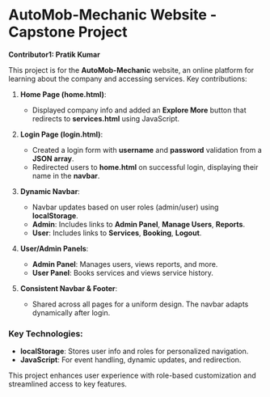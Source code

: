 # AutoMob-Mechanic Website - Capstone Project  

**Contributor1: Pratik Kumar**

This project is for the **AutoMob-Mechanic** website, an online platform for learning about the company and accessing services. Key contributions:

1. **Home Page (home.html)**:
   - Displayed company info and added an **Explore More** button that redirects to **services.html** using JavaScript.

2. **Login Page (login.html)**:
   - Created a login form with **username** and **password** validation from a **JSON array**.
   - Redirected users to **home.html** on successful login, displaying their name in the **navbar**.

3. **Dynamic Navbar**:
   - Navbar updates based on user roles (admin/user) using **localStorage**.
   - **Admin**: Includes links to **Admin Panel**, **Manage Users**, **Reports**.
   - **User**: Includes links to **Services**, **Booking**, **Logout**.

4. **User/Admin Panels**:
   - **Admin Panel**: Manages users, views reports, and more.
   - **User Panel**: Books services and views service history.

5. **Consistent Navbar & Footer**:
   - Shared across all pages for a uniform design. The navbar adapts dynamically after login.

### Key Technologies:
- **localStorage**: Stores user info and roles for personalized navigation.
- **JavaScript**: For event handling, dynamic updates, and redirection.

This project enhances user experience with role-based customization and streamlined access to key features.
